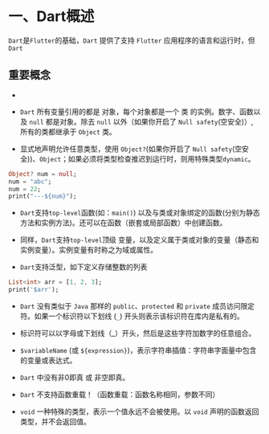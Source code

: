 # 一、Dart概述

`Dart`是`Flutter`的基础，`Dart` 提供了支持 `Flutter` 应用程序的语言和运行时，但`Dart`
## 重要概念

* 

* `Dart` 所有变量引用的都是 对象，每个对象都是一个 类 的实例。数字、函数以及 `null` 都是对象。除去 `null` 以外（如果你开启了 `Null safety`(空安全)）, 所有的类都继承于 `Object` 类。


* 显式地声明允许任意类型，使用 `Object?`(如果你开启了 `Null safety`(空安全))、`Object`；如果必须将类型检查推迟到运行时，则用特殊类型`dynamic`。

```Dart
Object? num = null;
num = "abc";
num = 22;
print("---${num}");
```

* `Dart`支持`top-level`函数(如：`main()`) 以及与类或对象绑定的函数(分别为静态方法和实例方法)。还可以在函数（嵌套或局部函数）中创建函数。

* 同样，`Dart`支持`top-level`顶级 变量，以及定义属于类或对象的变量（静态和实例变量）。实例变量有时称之为域或属性。

* `Dart`支持泛型，如下定义存储整数的列表

```Dart
List<int> arr = [1, 2, 3];
print('$arr');
```

* `Dart` 没有类似于 `Java` 那样的 `public`、`protected` 和 `private` 成员访问限定符。如果一个标识符以下划线 (`_`) 开头则表示该标识符在库内是私有的。

* 标识符可以以字母或下划线（_）开头，然后是这些字符加数字的任意组合。

* `$variableName` (或 `${expression}`)，表示字符串插值：字符串字面量中包含的变量或表达式。

* `Dart` 中没有非0即真 或 非空即真。

* `Dart` 不支持函数重载！（函数重载：函数名称相同，参数不同）

* `void` 一种特殊的类型，表示一个值永远不会被使用。以 `void` 声明的函数返回类型，并不会返回值。


